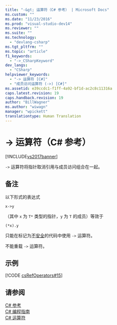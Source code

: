```yaml
---
title: "-&gt; 运算符（C# 参考） | Microsoft Docs"
ms.custom: ""
ms.date: "11/23/2016"
ms.prod: "visual-studio-dev14"
ms.reviewer: ""
ms.suite: ""
ms.technology: 
  - "devlang-csharp"
ms.tgt_pltfrm: ""
ms.topic: "article"
f1_keywords: 
  - "->_CSharpKeyword"
dev_langs: 
  - "CSharp"
helpviewer_keywords: 
  - "-> 运算符 [C#]"
  - "成员访问运算符 (->) [C#]"
ms.assetid: e39ccdc1-f1ff-4a92-bf1d-ac2c8c11316a
caps.latest.revision: 19
caps.handback.revision: 19
author: "BillWagner"
ms.author: "wiwagn"
manager: "wpickett"
translationtype: Human Translation
---
```

# -&gt; 运算符（C# 参考）
[!INCLUDE[vs2017banner](../../../csharp/includes/vs2017banner.md)]

`->` 运算符将指针取消引用与成员访问组合在一起。  
  
## 备注  
 以下形式的表达式  
  
```  
x->y  
```  
  
 （其中 `x` 为 `T*` 类型的指针，`y` 为 `T` 的成员）等效于  
  
```  
(*x).y  
```  
  
 只能在标记为[不安全](../../../csharp/language-reference/keywords/unsafe.md)的代码中使用 `->` 运算符。  
  
 不能重载 `->` 运算符。  
  
## 示例  
 [!CODE [csRefOperators#15](../CodeSnippet/VS_Snippets_VBCSharp/csrefOperators#15)]  
  
## 请参阅  
 [C\# 参考](../../../csharp/language-reference/index.md)   
 [C\# 编程指南](../../../csharp/programming-guide/index.md)   
 [C\# 运算符](../../../csharp/language-reference/operators/index.md)